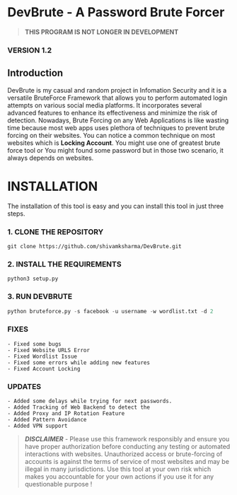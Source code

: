 # **DevBrute** - **A Password Brute Forcer**
> **THIS PROGRAM IS NOT LONGER IN DEVELOPMENT**

### VERSION 1.2

## Introduction

DevBrute is my casual and random project in Infomation Security and it is a versatile BruteForce Framework that allows you to perform automated login attempts on various social media platforms. It incorporates several advanced features to enhance its effectiveness and minimize the risk of detection. Nowadays, Brute Forcing on any Web Applications is like wasting time because most web apps uses plethora of techniques to prevent brute forcing on their websites. You can notice a common technique on most websites which is **Locking Account**. You might use one of greatest brute force tool or You might found some password but in those two scenario, it always depends on websites.


# **INSTALLATION**

The installation of this tool is easy and you can install this tool in just three steps. 

### 1. CLONE THE REPOSITORY
```
git clone https://github.com/shivamksharma/DevBrute.git
```

### 2. INSTALL THE REQUIREMENTS
```
python3 setup.py
```

### 3. RUN DEVBRUTE
```python
python bruteforce.py -s facebook -u username -w wordlist.txt -d 2
```

### FIXES
	- Fixed some bugs
	- Fixed Website URLS Error
	- Fixed Wordlist Issue
	- Fixed some errors while adding new features
	- Fixed Account Locking 

### UPDATES
	- Added some delays while trying for next passwords.
	- Added Tracking of Web Backend to detect the 
	- Added Proxy and IP Rotation Feature
	- Added Pattern Avoidance
	- Added VPN support

> ***DISCLAIMER*** - Please use this framework responsibly and ensure you have proper authorization before conducting any testing or automated interactions with websites. Unauthorized access or brute-forcing of accounts is against the terms of service of most websites and may be illegal in many jurisdictions. Use this tool at your own risk which makes you accountable for your own actions if you use it for any questionable purpose !
